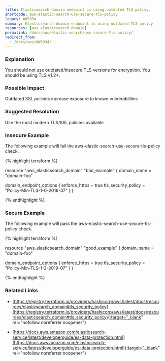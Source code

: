 ```yaml
---
title: Elasticsearch domain endpoint is using outdated TLS policy.
shortcode: aws-elastic-search-use-secure-tls-policy
legacy: AWS034
summary: Elasticsearch domain endpoint is using outdated TLS policy. 
resources: [aws_elasticsearch_domain] 
permalink: /docs/aws/elastic-search/use-secure-tls-policy/
redirect_from: 
  - /docs/aws/AWS034/
---
```


### Explanation


You should not use outdated/insecure TLS versions for encryption. You should be using TLS v1.2+.


### Possible Impact
Outdated SSL policies increase exposure to known vulnerabilities

### Suggested Resolution
Use the most modern TLS/SSL policies available


### Insecure Example

The following example will fail the aws-elastic-search-use-secure-tls-policy check.

{% highlight terraform %}

resource "aws_elasticsearch_domain" "bad_example" {
  domain_name = "domain-foo"

  domain_endpoint_options {
    enforce_https = true
    tls_security_policy = "Policy-Min-TLS-1-0-2019-07"
  }
}

{% endhighlight %}



### Secure Example

The following example will pass the aws-elastic-search-use-secure-tls-policy check.

{% highlight terraform %}

resource "aws_elasticsearch_domain" "good_example" {
  domain_name = "domain-foo"

  domain_endpoint_options {
    enforce_https = true
    tls_security_policy = "Policy-Min-TLS-1-2-2019-07"
  }
}

{% endhighlight %}



### Related Links


- [https://registry.terraform.io/providers/hashicorp/aws/latest/docs/resources/elasticsearch_domain#tls_security_policy](https://registry.terraform.io/providers/hashicorp/aws/latest/docs/resources/elasticsearch_domain#tls_security_policy){:target="_blank" rel="nofollow noreferrer noopener"}

- [https://docs.aws.amazon.com/elasticsearch-service/latest/developerguide/es-data-protection.html](https://docs.aws.amazon.com/elasticsearch-service/latest/developerguide/es-data-protection.html){:target="_blank" rel="nofollow noreferrer noopener"}


